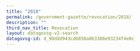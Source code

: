 ```yaml
---
title: "2018"
permalink: /government-gazette/revocation/2018/
description: ""
third_nav_title: Revocation
layout: datagovsg-v2-search
datagovsg-id: d_98ddd943cd6858a063388e93234f4e0c
---
```

